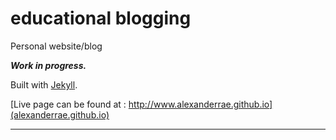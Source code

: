 # educational blogging

Personal website/blog

***Work in progress.***

Built with [Jekyll](https://github.com/jekyll/jekyll/).

[Live page can be found at : http://www.alexanderrae.github.io](alexanderrae.github.io)

***

